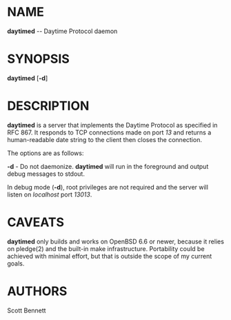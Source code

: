 # NAME
**daytimed** -- Daytime Protocol daemon

# SYNOPSIS
**daytimed** [**-d**]

# DESCRIPTION
**daytimed** is a server that implements the Daytime Protocol as specified in RFC 867. It responds to TCP
connections made on port *13* and returns a human-readable date string to the client then closes the
connection.

The options are as follows:  

**-d** - Do not daemonize. **daytimed** will run in the foreground and output debug messages to stdout.

In debug mode (**-d**), root privileges are not required and the server will listen on *localhost*
port *13013*.

# CAVEATS
**daytimed** only builds and works on OpenBSD 6.6 or newer, because it relies on pledge(2)
and the built-in make infrastructure. Portability could be achieved with minimal effort, but that
is outside the scope of my current goals.

# AUTHORS
Scott Bennett

